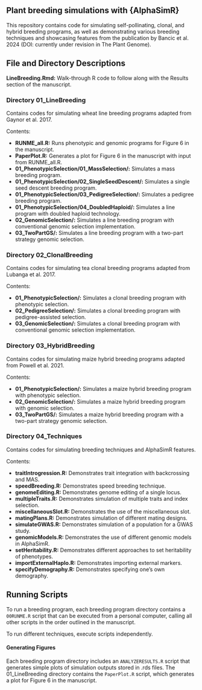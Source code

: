 ## Plant breeding simulations with {AlphaSimR}

This repository contains code for simulating self-pollinating, clonal, and hybrid breeding programs, as well as demonstrating various breeding techniques and showcasing features from the publication by Bancic et al. 2024 (DOI: currently under revision in The Plant Genome).

## File and Directory Descriptions

**LineBreeding.Rmd:** Walk-through R code to follow along with the Results section of the manuscript. 

### Directory 01_LineBreeding

Contains codes for simulating wheat line breeding programs adapted from Gaynor et al. 2017.

Contents:
- **RUNME_all.R:** Runs phenotypic and genomic programs for Figure 6 in the manuscript.
- **PaperPlot.R:** Generates a plot for Figure 6 in the manuscript with input from RUNME_all.R.
- **01\_PhenotypicSelection/01\_MassSelection/:** Simulates a mass breeding program.
- **01\_PhenotypicSelection/02\_SingleSeedDescent/:** Simulates a single seed descent breeding program.
- **01\_PhenotypicSelection/03\_PedigreeSelection/:** Simulates a pedigree breeding program.
- **01\_PhenotypicSelection/04\_DoubledHaploid/:** Simulates a line program with doubled haploid technology.
- **02\_GenomicSelection/:** Simulates a line breeding program with conventional genomic selection implementation.
- **03\_TwoPartGS/:** Simulates a line breeding program with a two-part strategy genomic selection.

### Directory 02_ClonalBreeding

Contains codes for simulating tea clonal breeding programs adapted from Lubanga et al. 2017.

Contents:
- **01\_PhenotypicSelection/:** Simulates a clonal breeding program with phenotypic selection.
- **02\_PedigreeSelection/:** Simulates a clonal breeding program with pedigree-assisted selection.
- **03\_GenomicSelection/:** Simulates a clonal breeding program with conventional genomic selection implementation.

### Directory 03_HybridBreeding

Contains codes for simulating maize hybrid breeding programs adapted from Powell et al. 2021.

Contents:
- **01\_PhenotypicSelection/:** Simulates a maize hybrid breeding program with phenotypic selection.
- **02\_GenomicSelection/:** Simulates a maize hybrid breeding program with genomic selection.
- **03\_TwoPartGS/:** Simulates a maize hybrid breeding program with a two-part strategy genomic selection.

### Directory 04_Techniques

Contains codes for simulating breeding techniques and AlphaSimR features.

Contents:
- **traitIntrogression.R:** Demonstrates trait integration with backcrossing and MAS.
- **speedBreeding.R:** Demonstrates speed breeding technique.
- **genomeEditing.R:** Demonstrates genome editing of a single locus.
- **multipleTraits.R:** Demonstrates simulation of multiple traits and index selection.
- **miscellaneousSlot.R:** Demonstrates the use of the miscellaneous slot.
- **matingPlans.R:** Demonstrates simulation of different mating designs.
- **simulateGWAS.R:** Demonstrates simulation of a population for a GWAS study.
- **genomicModels.R:** Demonstrates the use of different genomic models in AlphaSimR.
- **setHeritability.R:** Demonstrates different approaches to set heritability of phenotypes.
- **importExternalHaplo.R:** Demonstrates importing external markers.
- **specifyDemography.R:** Demonstrates specifying one’s own demography.


## Running Scripts

To run a breeding program, each breeding program directory contains a `00RUNME.R` script that can be executed from a personal computer, calling all other scripts in the order outlined in the manuscript.

To run different techniques, execute scripts independently.

#### Generating Figures

Each breeding program directory includes an `ANALYZERESULTS.R` script that generates simple plots of simulation outputs stored in .rds files. The 01_LineBreeding directory contains the `PaperPlot.R` script, which generates a plot for Figure 6 in the manuscript.
